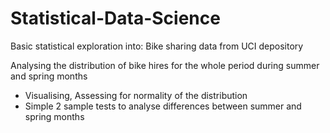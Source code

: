 # Statistical-Data-Science

Basic statistical exploration into: 
Bike sharing data from UCI depository

Analysing the distribution of bike hires for the whole period during summer and spring months 
- Visualising, Assessing for normality of the distribution 
- Simple 2 sample tests to analyse differences between summer and spring months 

